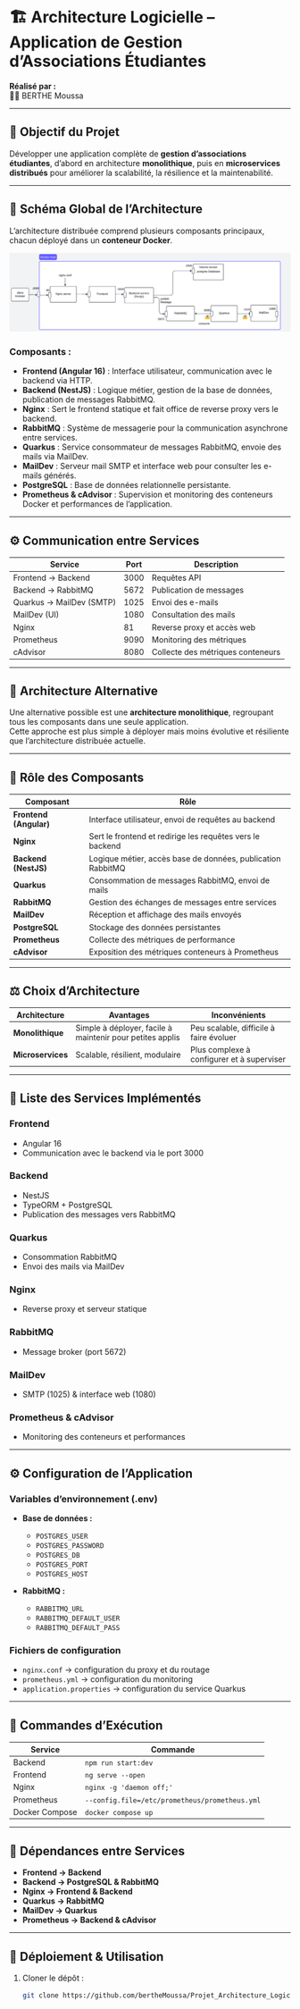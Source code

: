 # 🏗️ Architecture Logicielle – Application de Gestion d’Associations Étudiantes

**Réalisé par :**  
👨‍💻 BERTHE Moussa  

---

## 🎯 Objectif du Projet

Développer une application complète de **gestion d’associations étudiantes**, d’abord en architecture **monolithique**, puis en **microservices distribués** pour améliorer la scalabilité, la résilience et la maintenabilité.

---

## 🧩 Schéma Global de l’Architecture

L’architecture distribuée comprend plusieurs composants principaux, chacun déployé dans un **conteneur Docker**.

![Schéma de l’architecture](./documentation/Architecture/schemaArchitecture.png)

### Composants :

- **Frontend (Angular 16)** : Interface utilisateur, communication avec le backend via HTTP.
- **Backend (NestJS)** : Logique métier, gestion de la base de données, publication de messages RabbitMQ.
- **Nginx** : Sert le frontend statique et fait office de reverse proxy vers le backend.
- **RabbitMQ** : Système de messagerie pour la communication asynchrone entre services.
- **Quarkus** : Service consommateur de messages RabbitMQ, envoie des mails via MailDev.
- **MailDev** : Serveur mail SMTP et interface web pour consulter les e-mails générés.
- **PostgreSQL** : Base de données relationnelle persistante.
- **Prometheus & cAdvisor** : Supervision et monitoring des conteneurs Docker et performances de l’application.

---

## ⚙️ Communication entre Services

| Service        | Port  | Description |
|----------------|-------|-------------|
| Frontend → Backend | 3000 | Requêtes API |
| Backend → RabbitMQ | 5672 | Publication de messages |
| Quarkus → MailDev (SMTP) | 1025 | Envoi des e-mails |
| MailDev (UI) | 1080 | Consultation des mails |
| Nginx | 81 | Reverse proxy et accès web |
| Prometheus | 9090 | Monitoring des métriques |
| cAdvisor | 8080 | Collecte des métriques conteneurs |

---

## 🧱 Architecture Alternative

Une alternative possible est une **architecture monolithique**, regroupant tous les composants dans une seule application.  
Cette approche est plus simple à déployer mais moins évolutive et résiliente que l’architecture distribuée actuelle.

---

## 🧠 Rôle des Composants

| Composant | Rôle |
|------------|------|
| **Frontend (Angular)** | Interface utilisateur, envoi de requêtes au backend |
| **Nginx** | Sert le frontend et redirige les requêtes vers le backend |
| **Backend (NestJS)** | Logique métier, accès base de données, publication RabbitMQ |
| **Quarkus** | Consommation de messages RabbitMQ, envoi de mails |
| **RabbitMQ** | Gestion des échanges de messages entre services |
| **MailDev** | Réception et affichage des mails envoyés |
| **PostgreSQL** | Stockage des données persistantes |
| **Prometheus** | Collecte des métriques de performance |
| **cAdvisor** | Exposition des métriques conteneurs à Prometheus |

---

## ⚖️ Choix d’Architecture

| Architecture | Avantages | Inconvénients |
|---------------|-------------|----------------|
| **Monolithique** | Simple à déployer, facile à maintenir pour petites applis | Peu scalable, difficile à faire évoluer |
| **Microservices** | Scalable, résilient, modulaire | Plus complexe à configurer et à superviser |

---

## 🧩 Liste des Services Implémentés

### Frontend
- Angular 16  
- Communication avec le backend via le port 3000  

### Backend
- NestJS  
- TypeORM + PostgreSQL  
- Publication des messages vers RabbitMQ  

### Quarkus
- Consommation RabbitMQ  
- Envoi des mails via MailDev  

### Nginx
- Reverse proxy et serveur statique  

### RabbitMQ
- Message broker (port 5672)

### MailDev
- SMTP (1025) & interface web (1080)

### Prometheus & cAdvisor
- Monitoring des conteneurs et performances  

---

## ⚙️ Configuration de l’Application

### Variables d’environnement (.env)
- **Base de données :**
  - `POSTGRES_USER`
  - `POSTGRES_PASSWORD`
  - `POSTGRES_DB`
  - `POSTGRES_PORT`
  - `POSTGRES_HOST`

- **RabbitMQ :**
  - `RABBITMQ_URL`
  - `RABBITMQ_DEFAULT_USER`
  - `RABBITMQ_DEFAULT_PASS`

### Fichiers de configuration
- `nginx.conf` → configuration du proxy et du routage
- `prometheus.yml` → configuration du monitoring
- `application.properties` → configuration du service Quarkus

---

## 🚀 Commandes d’Exécution

| Service | Commande |
|----------|-----------|
| Backend | `npm run start:dev` |
| Frontend | `ng serve --open` |
| Nginx | `nginx -g 'daemon off;'` |
| Prometheus | `--config.file=/etc/prometheus/prometheus.yml` |
| Docker Compose | `docker compose up` |

---

## 🔗 Dépendances entre Services

- **Frontend → Backend**
- **Backend → PostgreSQL & RabbitMQ**
- **Nginx → Frontend & Backend**
- **Quarkus → RabbitMQ**
- **MailDev → Quarkus**
- **Prometheus → Backend & cAdvisor**

---

## 🧰 Déploiement & Utilisation

1. Cloner le dépôt :
   ```bash
   git clone https://github.com/bertheMoussa/Projet_Architecture_Logicielle.git